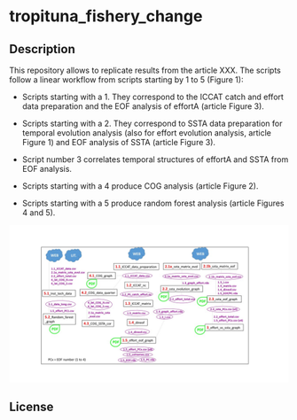 # tropituna_fishery_change

## Description

This repository allows to replicate results from the article XXX. The scripts follow a linear workflow from scripts starting by 1 to 5 (Figure 1):

* Scripts starting with a 1. They correspond to the ICCAT catch and effort data preparation and the EOF analysis of effortA (article Figure 3).

* Scripts starting with a 2. They correspond to SSTA data preparation for temporal evolution analysis (also for effort evolution analysis, article Figure 1) and EOF analysis of SSTA (article Figure 3).

* Script number 3 correlates temporal structures of effortA and SSTA from EOF analysis.

* Scripts starting with a 4 produce COG analysis (article Figure 2).

* Scripts starting with a 5 produce random forest analysis (article Figures 4 and 5).

![](images/outline_scripts.jpg)

## License
